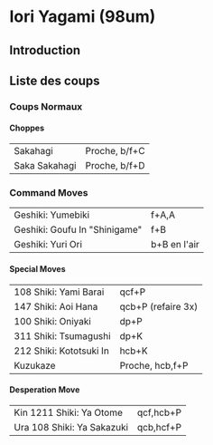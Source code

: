 # Iori Yagami (98um)

## Introduction

## Liste des coups

### Coups Normaux

#### Choppes

|               |               |
|---------------|---------------|
| Sakahagi      | Proche, b/f+C |
| Saka Sakahagi | Proche, b/f+D |

### Command Moves

|                               |              |
|-------------------------------|--------------|
| Geshiki: Yumebiki             | f+A,A        |
| Geshiki: Goufu In "Shinigame" | f+B          |
| Geshiki: Yuri Ori             | b+B en l'air |

#### Special Moves

|                         |                    |
|-------------------------|--------------------|
| 108 Shiki: Yami Barai   | qcf+P              |
| 147 Shiki: Aoi Hana     | qcb+P (refaire 3x) |
| 100 Shiki: Oniyaki      | dp+P               |
| 311 Shiki: Tsumagushi   | dp+K               |
| 212 Shiki: Kototsuki In | hcb+K              |
| Kuzukaze                | Proche, hcb,f+P    |

#### Desperation Move

|                            |           |
|----------------------------|-----------|
| Kin 1211 Shiki: Ya Otome   | qcf,hcb+P |
| Ura 108 Shiki: Ya Sakazuki | qcb,hcf+P |

